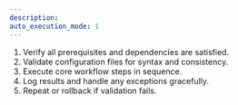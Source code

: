 ```yaml
---
description: 
auto_execution_mode: 1
---
```


1. Verify all prerequisites and dependencies are satisfied.  
2. Validate configuration files for syntax and consistency.  
3. Execute core workflow steps in sequence.  
4. Log results and handle any exceptions gracefully.  
5. Repeat or rollback if validation fails.  
